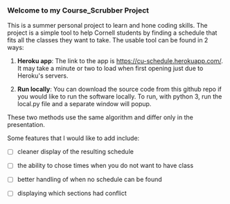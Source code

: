 ### Welcome to my Course_Scrubber Project

This is a summer personal project to learn and hone coding skills. The project is a simple tool to help Cornell students by finding a schedule that fits all the classes they want to take. The usable tool can be found in 2 ways:

1. **Heroku app**: 
 The link to the app is https://cu-schedule.herokuapp.com/. It may take a minute or two to load when first opening just due to Heroku's servers.

2. **Run locally**:
 You can download the source code from this github repo if you would like to run the software locally. To run, with python 3, run the local.py file and a separate window will popup. 

These two methods use the same algorithm and differ only in the presentation.

Some features that I would like to add include:
- [ ] cleaner display of the resulting schedule 
- [ ] the ability to chose times when you do not want to have class
- [ ] better handling of when no schedule can be found
- [ ] displaying which sections had conflict

